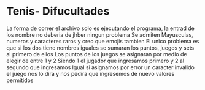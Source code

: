 # Tenis- Difucultades
La forma de correr el archivo solo es ejecutando el programa, la entrad de los nombre no deberia de jhber ningun problema
Se admiten Mayusculas, numeros y caracteres raros y creo que emojis tambien
El unico problema es que si los dos tiene nombres iguales se sumaran los puntos, juegos y sets al primero de ellos
Los puntos de los juegos se asignaran por medio de elegir de entre 1 y 2
Siendo 1 el jugador que ingresamos primero y 2 al segundo que ingresamos
Igual si asignamos por error un caracter invalido el juego nos lo dira y nos pedira que ingresemos de nuevo valores permitidos
